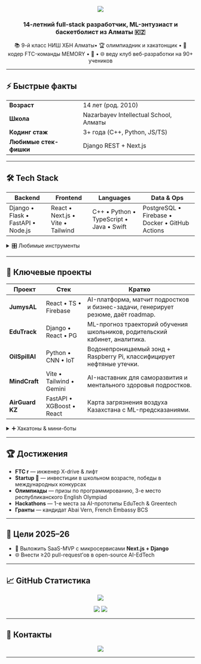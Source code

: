 <!-- HEADER -->
<p align="center">
  <img src="https://capsule-render.vercel.app/api?type=waving&height=180&color=0:0056C7,100:0070F3&text=Привет,%20я%20Даниял!&fontColor=FFFFFF&fontSize=42&fontAlignY=35&animation=twinkling"/>
</p>

<h3 align="center">14-летний full-stack разработчик, ML-энтузиаст и баскетболист из Алматы 🇰🇿</h3>

<p align="center">
  📚 9-й класс НИШ ХБН Алматы• 🏆 олимпиадник и хакатонщик • 🤖 кодер FTC-команды MEMORY • 🏀 • 🌐 веду клуб веб-разработки на 90+ учеников
</p>

---

## ⚡ Быстрые факты

| | |
|---|---|
| **Возраст** | 14 лет (род. 2010) |
| **Школа** | Nazarbayev Intellectual School, Алматы |
| **Кодинг стаж** | 3+ года (C++, Python, JS/TS) |
| **Любимые стек-фишки** | Django REST + Next.js |


---

## 🛠️ Tech Stack

| Backend | Frontend | Languages | Data & Ops |
|---------|----------|-----------|------------|
| Django • Flask • FastAPI • Node.js | React • Next.js • Vite • Tailwind | C++ • Python • TypeScript • Java • Swift | PostgreSQL • Firebase • Docker • GitHub Actions |

<details>
  <summary>🎛 Любимые инструменты</summary>
  <br/>
  Raspberry Pi • Gemini API • Framer Motion • Firestore Security Rules • Git CLI
</details>

---

## 🚀 Ключевые проекты

| Проект | Стек | Кратко |
|--------|------|--------|
| **JumysAL** | React • TS • Firebase | AI-платформа, матчит подростков и бизнес-задачи, генерирует резюме, даёт roadmap. |
| **EduTrack** | Django • React • PG | ML-прогноз траекторий обучения школьников, родительский кабинет, аналитика. |
| **OilSpillAI** | Python • CNN • IoT | Водонепроницаемый зонд + Raspberry Pi, классифицирует нефтяные утечки. |
| **MindCraft** | Vite • Tailwind • Gemini | AI-наставник для саморазвития и ментального здоровья подростков. |
| **AirGuard KZ** | FastAPI • XGBoost • React | Карта загрязнения воздуха Казахстана с ML-предсказаниями. |

<details>
  <summary>➕ Хакатоны & мини-боты</summary>

| | |
|---|---|
| Диабет-бот (Telegram) — трекинг питания, активности, метрик | AI Coach Bot — персональные баскетбольные тренировки |
| Nistego — платформа целей и аналитики для НИШ | Rumsall — генератор резюме (HTML → PDF + редактируемый онлайн) |

</details>

---

## 🏆 Достижения

- **FTC r** — инженер X-drive & лифт  
- **Startup 🏅** — инвестиции в школьном возрасте, победы в международных конкурсах  
- **Олимпиады** — призы по программированию, 3-е место республиканского English Olympiad  
- **Hackathons** — 1-е места за AI-прототипы EduTech & Greentech  
- **Гранты** — кандидат Abai Vern, French Embassy BCS  

---

## 🎯 Цели 2025–26

- 🚢 Выложить SaaS-MVP с микросервисами **Next.js + Django**  
- 🌐 Внести ≥20 pull-request’ов в open-source AI-EdTech  



---

## 📈 GitHub Статистика

<p align="center">
  <img src="https://github-readme-streak-stats.herokuapp.com?user=nikar&theme=tokyonight&hide_border=true"/>
</p>
<p align="center">
  <img src="https://github-readme-stats.vercel.app/api?username=nikar&show_icons=true&theme=tokyonight&hide_border=true&count_private=true"/>
  <img src="https://github-readme-stats.vercel.app/api/top-langs/?username=nikar&layout=compact&theme=tokyonight&hide_border=true"/>
</p>

---

## 🤝 Контакты

<p align="center">
  <a href="mailto:talatovdaniyal@gmail.com"><img src="https://img.shields.io/badge/Email-D14836?style=for-the-badge&logo=gmail&logoColor=white"/></a>
</p>

---



